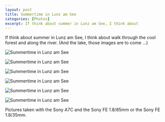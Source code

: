 ```yaml
---
layout: post
title: Summertime in Lunz am See
categories: [Photos]
excerpt: If think about summer in Lunz am See, I think about
---
```


If think about summer in Lunz am See, I think about walk through the cool forest and along the river.
(And the lake, those images are to come ...)

![Summertime in Lunz am See](../images/20210624/summer_lunz-1.jpg)

![Summertime in Lunz am See](../images/20210624/summer_lunz-2.jpg)

![Summertime in Lunz am See](../images/20210624/summer_lunz-3.jpg)

![Summertime in Lunz am See](../images/20210624/summer_lunz-4.jpg)

![Summertime in Lunz am See](../images/20210624/summer_lunz-5.jpg)

![Summertime in Lunz am See](../images/20210624/summer_lunz-6.jpg)


Pictures taken with the Sony A7C and the Sony FE 1.8/85mm or the Sony FE 1.8/35mm.
